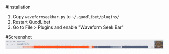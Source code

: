 #Installation
1. Copy `waveformseekbar.py` to `~/.quodlibet/plugins/`
2. Restart QuodLibet
3. Go to File > Plugins and enable "Waveform Seek Bar"

#Screenshot
![screenshot](screenshot-1.png)
